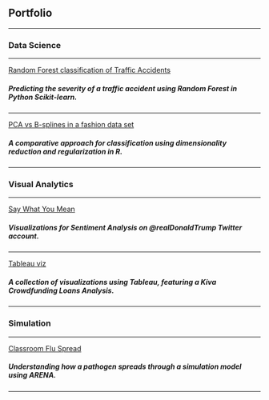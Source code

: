 ## Portfolio

---
### Data Science 
---

[Random Forest classification of Traffic Accidents](/project_ranfortraff)
##### Predicting the severity of a traffic accident using Random Forest in Python Scikit-learn.
---

[PCA vs B-splines in a fashion data set](/project_pcabs)
<!--<img src="images/fashion.JPG?raw=true"/>-->
##### A comparative approach for classification using dimensionality reduction and regularization in R.


<!--
---
[Denoising heatmaps through regularization algorithms](/project_heat)
##### A co  .... in Matlab
-->

---
### Visual Analytics
---

[Say What You Mean](/project_saywh.md)
##### Visualizations for Sentiment Analysis on @realDonaldTrump Twitter account.

---
[Tableau viz](http://public.tableau.com/profile/diana.lomelin)
##### A collection of visualizations using Tableau, featuring a Kiva Crowdfunding Loans Analysis.

---
### Simulation
---
[Classroom Flu Spread](/project_simflu.md)
##### Understanding how a pathogen spreads through a simulation model using ARENA.
---



